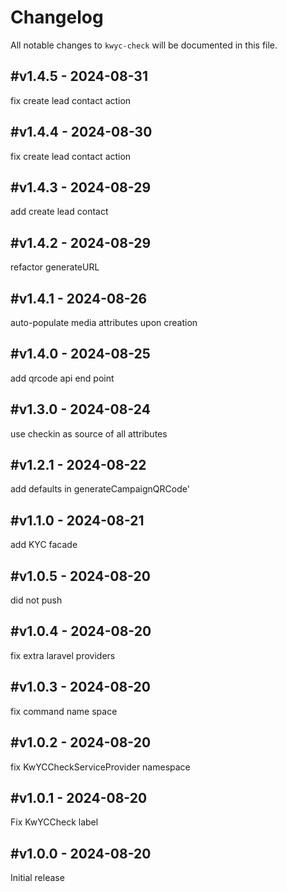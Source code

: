 # Changelog

All notable changes to `kwyc-check` will be documented in this file.

## #v1.4.5 - 2024-08-31

fix create lead contact action

## #v1.4.4 - 2024-08-30

fix create lead contact action

## #v1.4.3 - 2024-08-29

add create lead contact

## #v1.4.2 - 2024-08-29

refactor generateURL

## #v1.4.1 - 2024-08-26

auto-populate media attributes upon creation

## #v1.4.0 - 2024-08-25

add qrcode api end point

## #v1.3.0 - 2024-08-24

use checkin as source of all attributes

## #v1.2.1 - 2024-08-22

add defaults in generateCampaignQRCode'

## #v1.1.0 - 2024-08-21

add KYC facade

## #v1.0.5 - 2024-08-20

did not push

## #v1.0.4 - 2024-08-20

fix extra laravel providers

## #v1.0.3 - 2024-08-20

fix command name space

## #v1.0.2 - 2024-08-20

fix KwYCCheckServiceProvider namespace

## #v1.0.1 - 2024-08-20

Fix KwYCCheck label

## #v1.0.0 - 2024-08-20

Initial release
